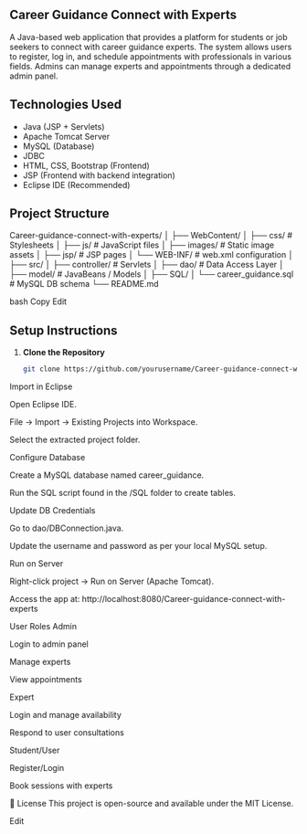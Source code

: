 ## Career Guidance Connect with Experts

A Java-based web application that provides a platform for students or job seekers to connect with career guidance experts. The system allows users to register, log in, and schedule appointments with professionals in various fields. Admins can manage experts and appointments through a dedicated admin panel.

##  Technologies Used

- Java (JSP + Servlets)
- Apache Tomcat Server
- MySQL (Database)
- JDBC
- HTML, CSS, Bootstrap (Frontend)
- JSP (Frontend with backend integration)
- Eclipse IDE (Recommended)

## Project Structure

Career-guidance-connect-with-experts/
│
├── WebContent/
│ ├── css/ # Stylesheets
│ ├── js/ # JavaScript files
│ ├── images/ # Static image assets
│ ├── jsp/ # JSP pages
│ └── WEB-INF/ # web.xml configuration
│
├── src/
│ ├── controller/ # Servlets
│ ├── dao/ # Data Access Layer
│ ├── model/ # JavaBeans / Models
│
├── SQL/
│ └── career_guidance.sql # MySQL DB schema
└── README.md


bash
Copy
Edit

##  Setup Instructions

1. **Clone the Repository**
   ```bash
   git clone https://github.com/yourusername/Career-guidance-connect-with-experts.git
Import in Eclipse

Open Eclipse IDE.

File → Import → Existing Projects into Workspace.

Select the extracted project folder.

Configure Database

Create a MySQL database named career_guidance.

Run the SQL script found in the /SQL folder to create tables.

Update DB Credentials

Go to dao/DBConnection.java.

Update the username and password as per your local MySQL setup.

Run on Server

Right-click project → Run on Server (Apache Tomcat).

Access the app at: http://localhost:8080/Career-guidance-connect-with-experts

User Roles
Admin

Login to admin panel

Manage experts

View appointments

Expert

Login and manage availability

Respond to user consultations

Student/User

Register/Login

Book sessions with experts

📄 License
This project is open-source and available under the MIT License.


Edit
